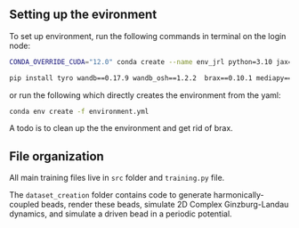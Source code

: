 ## Setting up the evironment
To set up environment, run the following commands in terminal on the login node:

```bash
CONDA_OVERRIDE_CUDA="12.0" conda create --name env_jrl python=3.10 jax==0.4.23 "jaxlib==0.4.23=cuda120*" flax==0.7.4 numpy==1.26.4 scipy==1.12 matplotlib imageio pytorch -c conda-forge -c nvidia 

pip install tyro wandb==0.17.9 wandb_osh==1.2.2  brax==0.10.1 mediapy==1.2.2 scipy==1.12.0 pyyaml h5py torch
```
or run the following which directly creates the environment from the yaml:
```bash
conda env create -f environment.yml
```

A todo is to clean up the the environment and get rid of brax. 

## File organization

All main training files live in `src` folder and `training.py` file.

The `dataset_creation` folder contains code to generate harmonically-coupled beads, render these beads, simulate 2D Complex Ginzburg-Landau dynamics, and simulate a driven bead in a periodic potential.